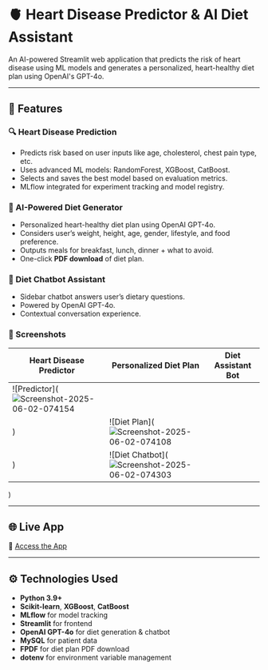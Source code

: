# 🫀 Heart Disease Predictor & AI Diet Assistant

An AI-powered Streamlit web application that predicts the risk of heart disease using ML models and generates a personalized, heart-healthy diet plan using OpenAI's GPT-4o.

---

## 📌 Features

### 🔍 Heart Disease Prediction
- Predicts risk based on user inputs like age, cholesterol, chest pain type, etc.
- Uses advanced ML models: RandomForest, XGBoost, CatBoost.
- Selects and saves the best model based on evaluation metrics.
- MLflow integrated for experiment tracking and model registry.

### 🥗 AI-Powered Diet Generator
- Personalized heart-healthy diet plan using OpenAI GPT-4o.
- Considers user’s weight, height, age, gender, lifestyle, and food preference.
- Outputs meals for breakfast, lunch, dinner + what to avoid.
- One-click **PDF download** of diet plan.

### 💬 Diet Chatbot Assistant
- Sidebar chatbot answers user’s dietary questions.
- Powered by OpenAI GPT-4o.
- Contextual conversation experience.

### 📸 Screenshots

| Heart Disease Predictor | Personalized Diet Plan | Diet Assistant Bot
|-------------------------|-------------------------|-------------------------|
| ![Predictor](![Screenshot-2025-06-02-074154](https://github.com/user-attachments/assets/b70c4e38-0ab6-4368-a248-348351cab3db)
) | ![Diet Plan](![Screenshot-2025-06-02-074108](https://github.com/user-attachments/assets/eef71d7a-f9a0-411e-8cf4-84407374ebe1)
) | ![Diet Chatbot](![Screenshot-2025-06-02-074303](https://github.com/user-attachments/assets/3d2d62d0-7ee2-4004-85d0-748feac111f6)
)

---

## 🌐 Live App

🔗 [Access the App](https://your-deployed-app-link.com)

---

## ⚙️ Technologies Used

- **Python 3.9+**
- **Scikit-learn**, **XGBoost**, **CatBoost**
- **MLflow** for model tracking
- **Streamlit** for frontend
- **OpenAI GPT-4o** for diet generation & chatbot
- **MySQL** for patient data
- **FPDF** for diet plan PDF download
- **dotenv** for environment variable management


